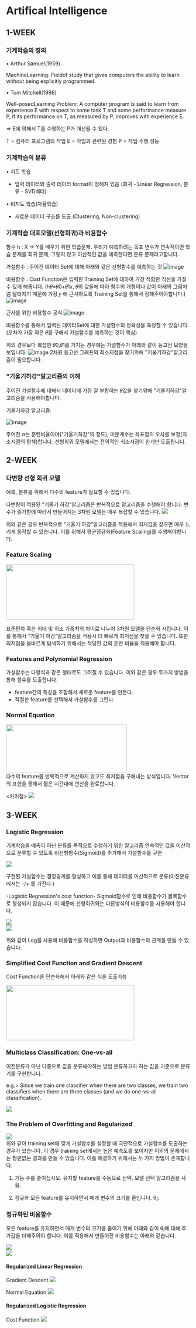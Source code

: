 # Artifical Intelligence

## 1-WEEK

### 기계학습의 정의

• Arthur Samuel(1959)

MachineLearning: Fieldof study that gives computers the ability to learn without being explicitly programmed.

• Tom Mitchell(1998)

Well-posedLearning Problem: A computer program is said to learn from experience E with respect to some task T and some performance measure P, if its performance on T, as measured by P, improves with experience E.

=> E에 의해서 T를 수행하는 P가 개선될 수 있다.

T = 컴퓨터 프로그램의 작업
E = 작업과 관련된 경험
P = 작업 수행 성능

### 기계학습의 분류

• 지도 학습
  - 입력 데이터와 출력 데이터 format이 정해져 있음 
  (회귀 - Linear Regression, 분류 - SVD벡터)
  
• 비지도 학습(자율학습)
  - 새로운 데이터 구조를 도출
  (Clustering, Non-clustering)

### 기계학습 대표모델(선형회귀)과 비용함수

함수 h : X → Y를 배우기 위한 학습문제. 
우리가 예측하려는 목표 변수가 연속적이면 학습 문제를 회귀 문제, 그렇지 않고 이산적인 값을 예측한다면 분류 문제라고합니다.

가설함수 : 주어진 데이터 Set에 대해 아래와 같은 선형함수를 예측하는 것
![image](https://user-images.githubusercontent.com/45285053/72239104-38079e00-3623-11ea-8efb-cf61901c2f5a.png)

비용함수 : Cost Function은 입력한 Training Set에 대하여 가장 적합한 직선을 가질 수 있게 해줍니다. 
(ℎ𝜃=𝜃0+𝜃1𝑥, 𝜃의 값들에 따라 함수의 개형이나 값이 아래의 그림처럼  달라지기 때문에 가장 𝑦 에 근사하도록 Training Set을 통해서 정해주어야합니다.)
![image](https://user-images.githubusercontent.com/45285053/72239108-3fc74280-3623-11ea-9d0e-27780f130bfc.png)

근사를 위한 비용함수 공식
![image](https://user-images.githubusercontent.com/45285053/72239862-b06f5e80-3625-11ea-80d7-4df4cc7f83ad.png)

비용함수를 통해서 입력된 데이터Set에 대한 가설함수의 정확성을 측정할 수 있습니다.
(오차가 가장 작은 𝜃를 구해서 가설함수를 예측하는 것이 핵심)

위의 경우보다 복잡한 𝜃0,𝜃1를 가지는 경우에는 가설함수가 아래와 같이 등고선 모양을 보입니다.
![image](https://user-images.githubusercontent.com/45285053/72240146-93875b00-3626-11ea-821a-014d9c8973a6.png)
2차원 등고선 그래프의 최소지점을 찾기위해 "기울기하강"알고리즘이 필요합니다. 

### "기울기하강"알고리즘의 이해
주어진 가설함수에 대해서 데이터에 가장 잘 부합하는 𝜃값을 찾기위해 "기울기하강"알고리즘을 사용해야합니다. 

기울기하강 알고리즘:

![image](https://user-images.githubusercontent.com/45285053/72240482-9e8ebb00-3627-11ea-9cbf-2cf66a474170.png)

주어진 α는 훈련비율이며("기울기하강"의 정도), 미분계수는 좌표점의 오차를 보정(최소지점의 탐색)합니다.
선형회귀 모델에서는 전역적인 최소지점이 한개만 도출됩니다.

## 2-WEEK

### 다변량 선형 회귀 모델

예측, 분류를 위해서 다수의 feature가 필요할 수 있습니다. 

다변량이 적용된 “기울기 하강”알고리즘은 반복적으로 알고리즘을 수행해야 합니다. 
변수가 증가함에 따라서 만들어지는 3차원 모델은 매우 복잡할 수 있습니다. 
<img src="./img/2.png"><br/>

위와 같은 경우 반복적으로 “기울기 하강”알고리즘을 적용해서 최저값을 찾으면 매우 느리게 
동작할 수 있습니다. 이를 위해서 평균정규화(Feature Scaling)를 수행해야합니다.

### Feature Scaling
<img src="./img/3.png" width="350" height="150"><br/>

표준편차 혹은 최대 및 최소 가중치의 차이로 나누어 3차원 모델을 단순화 시킵니다. 
이를 통해서 “기울기 하강”알고리즘을 적용시 더 빠르게 최저점을 찾을 수 있습니다.
또한 최저점을 올바르게 탐색하기 위해서는 적당한 값의 훈련 비율을 적용해야 합니다.

### Features and Polynomial Regression
가설함수는 다항식과 같은 형태로도 그려질 수 있습니다. 이와 같은 경우 두가지 방법을 통해 함수를 도출합니다.

- feature간의 특성을 조합해서 새로운 feature를 만든다.
- 적절한 feature를 선택해서 가설함수를 그린다. 

### Normal Equation
<img src="./img/5.png" width="330" height="130"><br/>
다수의 feature를 반복적으로 계산하지 않고도 최저점을 구해내는 방식입니다.
Vector의 표현을 통해서 짧은 시간내에 연산을 완료합니다.

<차이점>
<img src="./img/4.png" ><br/>

## 3-WEEK

### Logistic Regression
기계학습을 예측이 아닌 분류를 목적으로 수행하기 위한 알고리즘 연속적인 값을 이산적으로 분류할 수 있도록 
비선형함수(Sigmoid)를 추가해서 가설함수를 구현

<img src="./img/3-1.png" ><br/>

구현된 가설함수는 결정경계를 형성하고 이를 통해 데이터를 이산적으로 분류(이진분류에서는 -/+ 를 가진다.)

-Logistic Regression's cost function-
Sigmoid함수로 인해 비용함수가 볼록함수로 형성되지 않습니다. 이 때문에 선형회귀와는 다른방식의 비용함수를 사용해야 합니다.

<img src="./img/3-2.png" ><br/>
<img src="./img/3-3.png" ><br/>

위와 같이 Log를 사용해 비용함수를 작성하면 Output과 비용함수의 관계를 만들 수 있습니다.

### Simplified Cost Function and Gradient Descent
Cost Function을 단순화해서 아래와 같은 식을 도출가능

<img src="./img/3-4.png" width="350" height="150"><br/>

### Multiclass Classification: One-vs-all
이진분류가 아닌 다중으로 값을 분류해야하는 방법
분류하고자 하는 값을 기준으로 분류기를 구현합니다. 

e.g.>
Since we train one classifier when there are two classes, we train two classifiers 
when there are three classes (and we do one-vs-all classification).

<img src="./img/3-5.png" ><br/>

### The Problem of Overfitting and Regularized

<img src="./img/3-6.png" ><br/>
위와 같이 training set에 맞게 가설함수를 설정할 때 극단적으로 가설함수를 도출하는 경우가 있습니다. 
이 경우 training set에서는 높은 예측도를 보이지만 이외의 문제에서는 형편없는 결과를 만들 수 있습니다. 
이를 해결하기 위해서는 두 가지 방법이 존재합니다.

1) 기능 수를 줄이십시오.
유지할 feature를 수동으로 선택.
모델 선택 알고리즘을 사용.

2) 정규화
모든 feature를 유지하면서 매개 변수의 크기를 줄입니다. θj.

<h3>정규화된 비용함수</h3>
모든 feature를 유지하면서 매개 변수의 크기를 줄이기 위해 아래와 같이 θj에 대해 추가값을 더해주어야 합니다.
이를 적용해서 만들어진 비용함수는 아래와 같습니다. 

<img src="./img/3-7.png" ><br/>
<img src="./img/3-8.png" ><br/>

#### Regularized Linear Regression

Gradient Descent
<img src="./img/3-9.png" ><br/>

Normal Equation
<img src="./img/3-10.png" ><br/>

#### Regularized Logistic Regression

Cost Function
<img src="./img/3-11.png" ><br/>
